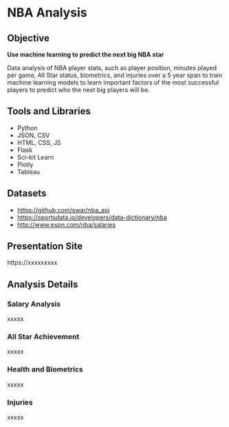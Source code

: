 # NBA Analysis

## Objective
<strong>Use machine learning to predict the next big NBA star</strong>

Data analysis of NBA player stats, such as player position, minutes played per game, All Star status, biometrics, and injuries over a 5 year span to train machine learning models to learn important factors of the most successful players to predict who the next big players will be.

## Tools and Libraries
* Python
* JSON, CSV
* HTML, CSS, JS
* Flask
* Sci-kit Learn
* Plotly
* Tableau

## Datasets
* https://github.com/swar/nba_api
* https://sportsdata.io/developers/data-dictionary/nba
* http://www.espn.com/nba/salaries


## Presentation Site
https://xxxxxxxxx

## Analysis Details

### Salary Analysis
xxxxx

### All Star Achievement 
xxxxx

### Health and Biometrics
xxxxx

### Injuries
xxxxx

